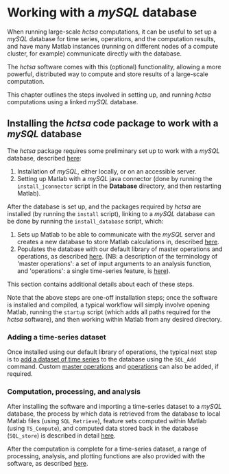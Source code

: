 # Working with a *mySQL* database

When running large-scale *hctsa* computations, it can be useful to set up a *mySQL* database for time series, operations, and the computation results, and have many Matlab instances (running on different nodes of a compute cluster, for example) communicate directly with the database.

The *hctsa* software comes with this (optional) functionality, allowing a more powerful, distributed way to compute and store results of a large-scale computation.

This chapter outlines the steps involved in setting up, and running *hctsa* computations using a linked *mySQL* database.

## Installing the *hctsa* code package to work with a *mySQL* database

The *hctsa* package requires some preliminary set up to work with a *mySQL* database, described [here](setup_mysql_database.md):

1. Installation of *mySQL*, either locally, or on an accessible server.
2. Setting up Matlab with a *mySQL* java connector (done by running the `install_jconnector` script in the **Database** directory, and then restarting Matlab).

After the database is set up, and the packages required by *hctsa* are installed (by running the `install` script), linking to a *mySQL* database can be done by running the `install_database` script, which:

1. Sets up Matlab to be able to communicate with the *mySQL* server and creates a new database to store Matlab calculations in, described [here](setup_mysql_database.md).
2. Populates the database with our default library of master operations and operations, as described [here](populating.md). (NB: a description of the terminology of 'master operations': a set of input arguments to an analysis function, and 'operations': a single time-series feature, is [here](populating.md)).
<!-- 3. Compiles **mex** binaries required to evaluate all operations, described [here](compiling_binaries.md). In addition to the mex files compiled by the `install` script, the user is additionally required to compile the *TISEAN* binaries if desired [in the commandline](compiling_binaries.md). -->

This section contains additional details about each of these steps.

Note that the above steps are one-off installation steps; once the software is installed and compiled, a typical workflow will simply involve opening Matlab, running the `startup` script (which adds all paths required for the *hctsa* software), and then working within Matlab from any desired directory.

### Adding a time-series dataset

Once installed using our default library of operations, the typical next step is to [add a dataset of time series](adding_time_series.md) to the database using the `SQL_Add` command.
Custom [master operations](adding_master_operations.md) and [operations](adding_operations.md) can also be added, if required.

### Computation, processing, and analysis

After installing the software and importing a time-series dataset to a *mySQL* database, the process by which data is retrieved from the database to local Matlab files (using `SQL_Retrieve`), feature sets computed within Matlab (using `TS_Compute`), and computed data stored back in the database (`SQL_store`) is described in detail [here](calculating.md).

After the computation is complete for a time-series dataset, a range of processing, analysis, and plotting functions are also provided with the software, as described [here](analyzing_visualizing.md).
